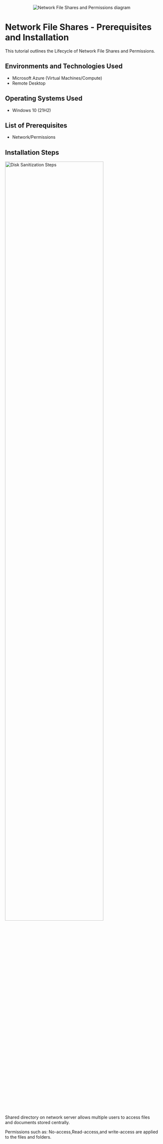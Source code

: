 <p align="center">
<img src="https://i.imgur.com/lDCpOJ9.png" alt="Network File Shares and Permissions diagram"/>
</p>

<h1>Network File Shares - Prerequisites and Installation</h1>
This tutorial outlines the Lifecycle of Network File Shares and Permissions.<br />



<h2>Environments and Technologies Used</h2>

- Microsoft Azure (Virtual Machines/Compute)
- Remote Desktop

<h2>Operating Systems Used </h2>

- Windows 10</b> (21H2)

<h2>List of Prerequisites</h2>

- Network/Permissions


<h2>Installation Steps</h2>



<p>
<img src="https://i.imgur.com/GbN41bd.png" height="80%" width="80%" alt="Disk Sanitization Steps"/>
</p>
<p>
Shared directory on network server allows multiple users to access files and documents stored centrally.

Permissions such as: No-access,Read-access,and write-access are applied to the files and folders. 
</p>
<br />


